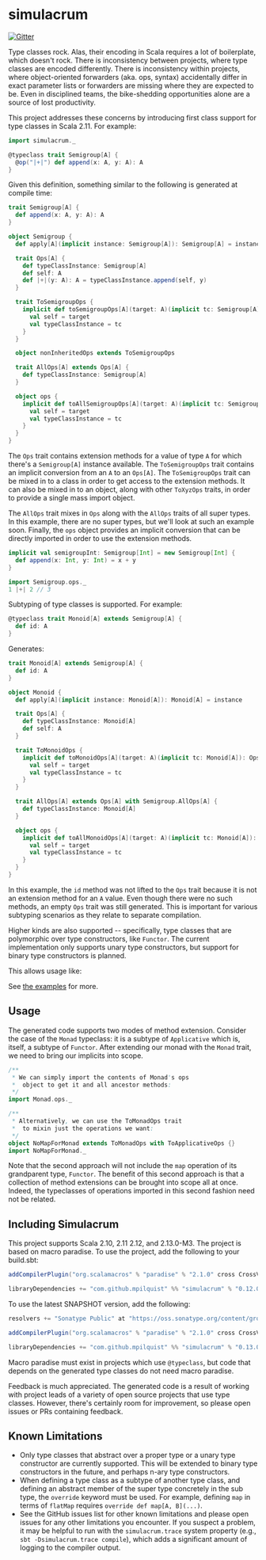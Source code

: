 simulacrum
==========

[![Gitter](https://badges.gitter.im/Join%20Chat.svg)](https://gitter.im/mpilquist/simulacrum?utm_source=badge&utm_medium=badge&utm_campaign=pr-badge&utm_content=badge)

Type classes rock. Alas, their encoding in Scala requires a lot of boilerplate, which doesn't rock. There is inconsistency between projects, where type classes are encoded differently. There is inconsistency within projects, where object-oriented forwarders (aka. ops, syntax) accidentally differ in exact parameter lists or forwarders are missing where they are expected to be. Even in disciplined teams, the bike-shedding opportunities alone are a source of lost productivity.

This project addresses these concerns by introducing first class support for type classes in Scala 2.11. For example:

```scala
import simulacrum._

@typeclass trait Semigroup[A] {
  @op("|+|") def append(x: A, y: A): A
}
```

Given this definition, something similar to the following is generated at compile time:

```scala
trait Semigroup[A] {
  def append(x: A, y: A): A
}

object Semigroup {
  def apply[A](implicit instance: Semigroup[A]): Semigroup[A] = instance

  trait Ops[A] {
    def typeClassInstance: Semigroup[A]
    def self: A
    def |+|(y: A): A = typeClassInstance.append(self, y)
  }

  trait ToSemigroupOps {
    implicit def toSemigroupOps[A](target: A)(implicit tc: Semigroup[A]): Ops[A] = new Ops[A] {
      val self = target
      val typeClassInstance = tc
    }
  }

  object nonInheritedOps extends ToSemigroupOps

  trait AllOps[A] extends Ops[A] {
    def typeClassInstance: Semigroup[A]
  }

  object ops {
    implicit def toAllSemigroupOps[A](target: A)(implicit tc: Semigroup[A]): AllOps[A] = new AllOps[A] {
      val self = target
      val typeClassInstance = tc
    }
  }
}
```

The `Ops` trait contains extension methods for a value of type `A` for which there's a `Semigroup[A]` instance available. The `ToSemigroupOps` trait contains an implicit conversion from an `A` to an `Ops[A]`. The `ToSemigroupOps` trait can be mixed in to a class in order to get access to the extension methods. It can also be mixed in to an object, along with other `ToXyzOps` traits, in order to provide a single mass import object.

The `AllOps` trait mixes in `Ops` along with the `AllOps` traits of all super types. In this example, there are no super types, but we'll look at such an example soon. Finally, the `ops` object provides an implicit conversion that can be directly imported in order to use the extension methods.

```scala
implicit val semigroupInt: Semigroup[Int] = new Semigroup[Int] {
  def append(x: Int, y: Int) = x + y
}

import Semigroup.ops._
1 |+| 2 // 3
```

Subtyping of type classes is supported. For example:

```scala
@typeclass trait Monoid[A] extends Semigroup[A] {
  def id: A
}
```

Generates:

```scala
trait Monoid[A] extends Semigroup[A] {
  def id: A
}

object Monoid {
  def apply[A](implicit instance: Monoid[A]): Monoid[A] = instance

  trait Ops[A] {
    def typeClassInstance: Monoid[A]
    def self: A
  }

  trait ToMonoidOps {
    implicit def toMonoidOps[A](target: A)(implicit tc: Monoid[A]): Ops[A] = new Ops[A] {
      val self = target
      val typeClassInstance = tc
    }
  }

  trait AllOps[A] extends Ops[A] with Semigroup.AllOps[A] {
    def typeClassInstance: Monoid[A]
  }

  object ops {
    implicit def toAllMonoidOps[A](target: A)(implicit tc: Monoid[A]): AllOps[A] = new AllOps[A] {
      val self = target
      val typeClassInstance = tc
    }
  }
}
```

In this example, the `id` method was not lifted to the `Ops` trait because it is not an extension method for an `A` value. Even though there were no such methods, an empty `Ops` trait was still generated. This is important for various subtyping scenarios as they relate to separate compilation.

Higher kinds are also supported -- specifically, type classes that are polymorphic over type constructors, like `Functor`. The current implementation only supports unary type constructors, but support for binary type constructors is planned.

This allows usage like:

See [the examples](examples/src/test/scala/simulacrum/examples/examples.scala) for more.

## Usage

The generated code supports two modes of method extension. Consider the case of the `Monad` typeclass: it is a subtype of `Applicative` which is, itself, a subtype of `Functor`. After extending our monad with the `Monad` trait, we need to bring our implicits into scope.

```scala
/**
 * We can simply import the contents of Monad's ops
 *  object to get it and all ancestor methods:
 */
import Monad.ops._

/**
 * Alternatively, we can use the ToMonadOps trait
 *  to mixin just the operations we want:
 */
object NoMapForMonad extends ToMonadOps with ToApplicativeOps {}
import NoMapForMonad._
```

Note that the second approach will not include the `map` operation of its grandparent type, `Functor`. The benefit of this second approach is that a collection of method extensions can be brought into scope all at once. Indeed, the typeclasses of operations imported in this second fashion need not be related.

## Including Simulacrum

This project supports Scala 2.10, 2.11 2.12, and 2.13.0-M3. The project is based on macro paradise. To use the project, add the following to your build.sbt:

```scala
addCompilerPlugin("org.scalamacros" % "paradise" % "2.1.0" cross CrossVersion.full)

libraryDependencies += "com.github.mpilquist" %% "simulacrum" % "0.12.0"
```

To use the latest SNAPSHOT version, add the following:

```scala
resolvers += "Sonatype Public" at "https://oss.sonatype.org/content/groups/public/"

addCompilerPlugin("org.scalamacros" % "paradise" % "2.1.0" cross CrossVersion.full)

libraryDependencies += "com.github.mpilquist" %% "simulacrum" % "0.13.0-SNAPSHOT"
```

Macro paradise must exist in projects which use `@typeclass`, but code that depends on the generated type classes do not need macro paradise.

Feedback is much appreciated. The generated code is a result of working with project leads of a variety of open source projects that use type classes. However, there's certainly room for improvement, so please open issues or PRs containing feedback.

## Known Limitations

 - Only type classes that abstract over a proper type or a unary type constructor are currently supported. This will be extended to binary type constructors in the future, and perhaps n-ary type constructors.
 - When defining a type class as a subtype of another type class, and defining an abstract member of the super type concretely in the sub type, the `override` keyword must be used. For example, defining `map` in terms of `flatMap` requires `override def map[A, B](...)`.
 - See the GitHub issues list for other known limitations and please open issues for any other limitations you encounter. If you suspect a problem, it may be helpful to run with the `simulacrum.trace` system property (e.g., `sbt -Dsimulacrum.trace compile`), which adds a significant amount of logging to the compiler output.

